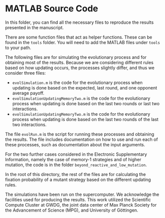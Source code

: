 # MATLAB Source Code

In this folder, you can find all the necessary files to reproduce the results
presented in the manuscript.

There are some function files that act as helper functions. These can be found
in the `tools` folder. You will need to add the MATLAB files under `tools` to
your path.

The following files are for simulating the evolutionary process and for
obtaining most of the results. Because we are considering different rules based
on how updating occurs, the processes slightly differ, and thus we consider
three files:

- `evolSimulation.m` is the code for the evolutionary process when updating is
  done based on the expected, last round, and one opponent average payoff.
- `evolSimulationUpdatingMemoryTwo.m` is the code for the evolutionary process
  when updating is done based on the last two rounds or last two interactions.
- `evolSimulationUpdatingMemoryTwo.m` is the code for the evolutionary process
  when updating is done based on the last two rounds of the last two
  interactions.

The file `evolRun.m` is the script for running these processes and obtaining the
results. The file includes documentation on how to use and run each of these
processes, such as documentation about the input arguments.

For the two further cases considered in the Electronic Supplementary
Information, namely the case of memory-1 strategies and of higher mutation, the
code is in the folder `beyond_reactive_and_low_mutation`.

In the root of this directory, the rest of the files are for calculating the
fixation probability of a mutant strategy based on the different updating rules.

The simulations have been run on the supercomputer. We acknowledge the
facilities used for producing the results. This work utilized the Scientific
Compute Cluster at GWDG, the joint data center of Max Planck Society for the
Advancement of Science (MPG), and University of Göttingen.
